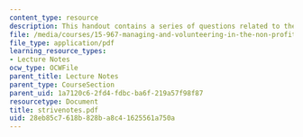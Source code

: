 ```yaml
---
content_type: resource
description: This handout contains a series of questions related to the case study.
file: /media/courses/15-967-managing-and-volunteering-in-the-non-profit-sector-spring-2005/28eb85c7618b828ba8c41625561a750a_strivenotes.pdf
file_type: application/pdf
learning_resource_types:
- Lecture Notes
ocw_type: OCWFile
parent_title: Lecture Notes
parent_type: CourseSection
parent_uid: 1a7120c6-2fd4-fdbc-ba6f-219a57f98f87
resourcetype: Document
title: strivenotes.pdf
uid: 28eb85c7-618b-828b-a8c4-1625561a750a
---
```

